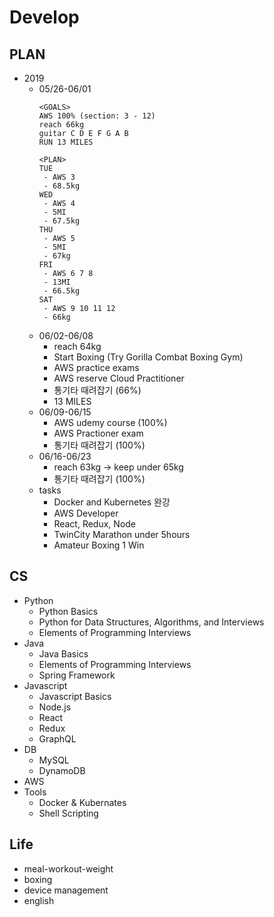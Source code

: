 # Develop

## PLAN
* 2019
  * 05/26-06/01
    ```
    <GOALS>
    AWS 100% (section: 3 - 12)
    reach 66kg
    guitar C D E F G A B
    RUN 13 MILES
    ```
    ```
    <PLAN>
    TUE
     - AWS 3
     - 68.5kg
    WED
     - AWS 4
     - 5MI
     - 67.5kg
    THU
     - AWS 5
     - 5MI
     - 67kg
    FRI
     - AWS 6 7 8
     - 13MI
     - 66.5kg
    SAT
     - AWS 9 10 11 12
     - 66kg
    ```
  * 06/02-06/08
    * reach 64kg
    * Start Boxing (Try Gorilla Combat Boxing Gym)
    * AWS practice exams
    * AWS reserve Cloud Practitioner
    * 통기타 때려잡기 (66%)
    * 13 MILES
  * 06/09-06/15
    * AWS udemy course (100%)
    * AWS Practioner exam
    * 통기타 때려잡기 (100%)
  * 06/16-06/23
    * reach 63kg -> keep under 65kg
    * 통기타 때려잡기 (100%)
  * tasks
    * Docker and Kubernetes 완강
    * AWS Developer
    * React, Redux, Node
    * TwinCity Marathon under 5hours
    * Amateur Boxing 1 Win

## CS
* Python
  * Python Basics
  * Python for Data Structures, Algorithms, and Interviews
  * Elements of Programming Interviews
* Java
  * Java Basics
  * Elements of Programming Interviews
  * Spring Framework
* Javascript
  * Javascript Basics
  * Node.js
  * React
  * Redux
  * GraphQL
* DB
  * MySQL
  * DynamoDB
* AWS
* Tools
  * Docker & Kubernates
  * Shell Scripting
  
## Life
* meal-workout-weight
* boxing
* device management
* english
